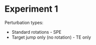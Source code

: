 # Experiment 1
Perturbation types:
- Standard rotations - SPE
- Target jump only (no rotation) - TE only